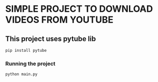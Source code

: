 # SIMPLE PROJECT TO DOWNLOAD VIDEOS FROM YOUTUBE

## This project uses pytube lib

~~~bash
pip install pytube
~~~~

### Running the project

~~~bash
python main.py
~~~~